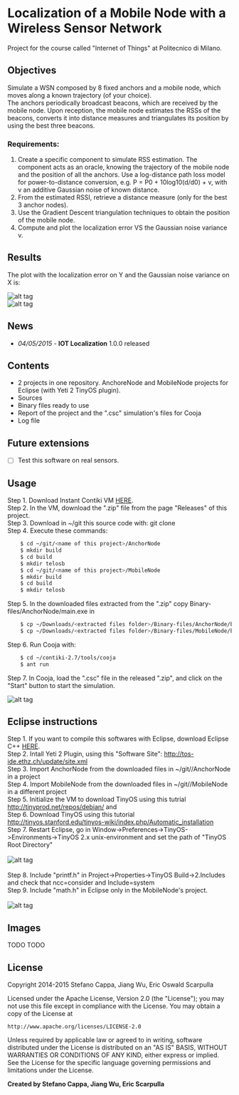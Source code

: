 # Localization of a Mobile Node with a Wireless Sensor Network 
Project for the course called "Internet of Things" at Politecnico di Milano.

## Objectives
Simulate a WSN composed by 8 fixed anchors and a mobile node, which moves along a known trajectory (of your choice).<br>
The anchors periodically broadcast beacons, which are received by the mobile node. Upon reception, the mobile node estimates the RSSs of the beacons, converts it into distance measures and triangulates its position by using the best three beacons.
### Requirements:
1. Create a specific component to simulate RSS estimation. The component acts as an oracle, knowing the trajectory of the mobile node and the position of all the anchors. Use a log-distance path loss model for power-to-distance conversion, e.g. P = P0 + 10log10(d/d0) + v, with v an additive Gaussian noise of known distance.
2. From the estimated RSSI, retrieve a distance measure (only for the best 3 anchor nodes).
3. Use the Gradient Descent triangulation techniques to obtain the position of the mobile node.
4. Compute and plot the localization error VS the Gaussian noise variance v.

## Results

The plot with the localization error on Y and the Gaussian noise variance on X is:

![alt tag](http://www.stefanocappa.it/publicfiles/Github_repositories_images/IotLocalization/1-results.png)
<br>
![alt tag](http://www.stefanocappa.it/publicfiles/Github_repositories_images/IotLocalization/3-cooja-results.png)


## News
- *04/05/2015* - **IOT Localization** 1.0.0 released

## Contents
- 2 projects in one repository. AnchoreNode and MobileNode projects for Eclipse (with Yeti 2 TinyOS plugin).
- Sources
- Binary files ready to use
- Report of the project and the ".csc" simulation's files for Cooja
- Log file

## Future extensions
- [ ] Test this software on real sensors.

## Usage
Step 1. Download Instant Contiki VM [HERE](http://sourceforge.net/projects/contiki/files/Instant%20Contiki/).<br>
Step 2. In the VM, download the ".zip" file from the page "Releases" of this project.<br>
Step 3. Download in ~/git this source code with: git clone <link https of this project> <br>
Step 4. Execute these commands:
```bash
    $ cd ~/git/<name of this project>/AnchorNode
    $ mkdir build
    $ cd build
    $ mkdir telosb
    $ cd ~/git/<name of this project>/MobileNode
    $ mkdir build
    $ cd build
    $ mkdir telosb
```
Step 5. In the downloaded files extracted from the ".zip" copy Binary-files/AnchorNode/main.exe in 
```bash
    $ cp ~/Downloads/<extracted files folder>/Binary-files/AnchorNode/build/telosb/main.exe ~/git/<name of this project>/AnchorNode/build/telosb/main.exe
    $ cp ~/Downloads/<extracted files folder>/Binary-files/MobileNode/build/telosb/main.exe ~/git/<name of this project>/MobileNode/build/telosb/main.exe
```
Step 6. Run Cooja with:
```bash
    $ cd ~/contiki-2.7/tools/cooja
    $ ant run
```
Step 7. In Cooja, load the ".csc" file in the released ".zip", and click on the "Start" button to start the simulation.

![alt tag](http://www.stefanocappa.it/publicfiles/Github_repositories_images/IotLocalization/2-cooja-running.png)

## Eclipse instructions
Step 1. If you want to compile this softwares with Eclipse, download Eclipse C++ [HERE](https://eclipse.org/).<br>
Step 2. Intall Yeti 2 Plugin, using this "Software Site": http://tos-ide.ethz.ch/update/site.xml<br>
Step 3. Import AnchorNode from the downloaded files in ~/git/<name of this project>/AnchorNode in a project<br>
Step 4. Import MobileNode from the downloaded files in ~/git/<name of this project>/MobileNode in a different project<br>
Step 5. Initialize the VM to download TinyOS using this tutrial http://tinyprod.net/repos/debian/ and <br>
Step 6. Download TinyOS using this tutorial http://tinyos.stanford.edu/tinyos-wiki/index.php/Automatic_installation<br>
Step 7. Restart Eclipse, go in Window->Preferences->TinyOS->Environments->TinyOS 2.x unix-environment and set the path of "TinyOS Root Directory"
<br><br>
![alt tag](http://www.stefanocappa.it/publicfiles/Github_repositories_images/IotLocalization/4-eclipse-preferences.png)
<br><br>
Step 8. Include "printf.h" in Project->Properties->TinyOS Build->2.Includes and check that ncc=consider and Include=system<br>
Step 9. Include "math.h" in Eclipse only in the MobileNode's project.
<br><br>
![alt tag](http://www.stefanocappa.it/publicfiles/Github_repositories_images/IotLocalization/5-eclipse-include.png)


## Images

TODO TODO

## License

Copyright 2014-2015 Stefano Cappa, Jiang Wu, Eric Oswald Scarpulla

Licensed under the Apache License, Version 2.0 (the "License");
you may not use this file except in compliance with the License.
You may obtain a copy of the License at

    http://www.apache.org/licenses/LICENSE-2.0

Unless required by applicable law or agreed to in writing, software
distributed under the License is distributed on an "AS IS" BASIS,
WITHOUT WARRANTIES OR CONDITIONS OF ANY KIND, either express or implied.
See the License for the specific language governing permissions and
limitations under the License.

**Created by Stefano Cappa, Jiang Wu, Eric Scarpulla**
